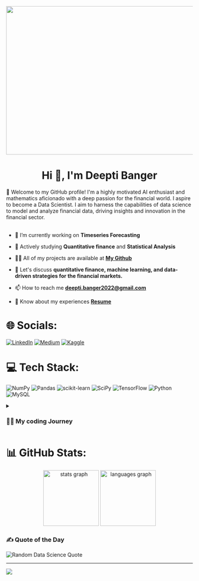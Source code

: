 <div align="center">
  <img src="https://media.giphy.com/media/hpXdHPfFI5wTABdDx9/giphy.gif" width="600" height="400"/>
</div>


<h1 align="center"> Hi 👋, I'm Deepti Banger </h1>

🌟 Welcome to my GitHub profile! I'm a highly motivated AI enthusiast and mathematics aficionado with a deep passion for the financial world. I aspire to become a Data Scientist. I aim to harness the capabilities of data science to model and analyze financial data, driving insights and innovation in the financial sector.
<br><br>

- 🔭 I’m currently working on **Timeseries Forecasting**

- 🌱 Actively studying **Quantitative finance** and **Statistical Analysis**

- 👨‍💻 All of my projects are available at **[My Github](https://github.com/Deepti-Banger)**

- 💬 Let's discuss **quantitative finance, machine learning, and data-driven strategies for the financial markets.**

- 📫 How to reach me **deepti.banger2022@gmail.com**
- 📄 Know about my experiences **[Resume](https://drive.google.com/file/d/1mV_-q9oFM8LEpVdR8m-UdwTmkbaXzY1K/view?usp=sharing)**


# 🌐 Socials:
[![LinkedIn](https://img.shields.io/badge/LinkedIn-%230077B5.svg?logo=linkedin&logoColor=white)](https://linkedin.com/in/deepti-b-5652821a1) [![Medium](https://img.shields.io/badge/Medium-12100E?logo=medium&logoColor=white)](https://medium.com/@deepti.banger2022) [![Kaggle](https://img.shields.io/badge/Kaggle-%2320BEFF.svg?logo=kaggle&logoColor=white)](https://www.kaggle.com/deeptibanger)


# 💻 Tech Stack:
![NumPy](https://img.shields.io/badge/numpy-%23013243.svg?style=for-the-badge&logo=numpy&logoColor=white) ![Pandas](https://img.shields.io/badge/pandas-%23150458.svg?style=for-the-badge&logo=pandas&logoColor=white) ![scikit-learn](https://img.shields.io/badge/scikit--learn-%23F7931E.svg?style=for-the-badge&logo=scikit-learn&logoColor=white) ![SciPy](https://img.shields.io/badge/SciPy-%230C55A5.svg?style=for-the-badge&logo=scipy&logoColor=%white) ![TensorFlow](https://img.shields.io/badge/TensorFlow-%23FF6F00.svg?style=for-the-badge&logo=TensorFlow&logoColor=white) ![Python](https://img.shields.io/badge/python-3670A0?style=for-the-badge&logo=python&logoColor=ffdd54) ![MySQL](https://img.shields.io/badge/mysql-%2300f.svg?style=for-the-badge&logo=mysql&logoColor=white)



<details>
  <summary><h3> 👩‍💻 My coding Journey </h3> </summary>
  With a solid foundation in mathematics from my undergraduate studies, I have developed a strong analytical mindset that complements my journey into the world of AI. Throughout my academic journey, I have immersed myself in the fascinating realms of machine learning, deep learning, natural language processing, Time series, and more. I have acquired knowledge in various AI algorithms, frameworks, and tools, and have gained practical experience through hands-on projects. I am committed to continuous learning and staying up to date with the latest developments in AI. By embracing challenges and collaborating with like-minded individuals, I strive to push the boundaries of what is possible in the field of Artificial Intelligence. Outside of my studies, I enjoy exploring new technologies, reading research papers, and engaging in discussions within the AI and Finance communities. I believe in the power of collaboration and the potential to create groundbreaking solutions by combining diverse perspectives and expertise. As an AI enthusiast, I am excited about the opportunities that lie ahead. Armed with a robust mathematical foundation, an insatiable thirst for knowledge, and a fervor for AI, I'm poised to embark on a gratifying career as a Data Scientist within the finance domain, with the aspiration of catalyzing the evolution of intelligent systems in this dynamic field.
</details>

# 📊 GitHub Stats:

<div align="center">
  <img src="https://github-readme-stats.vercel.app/api?username=Deepti-Banger&hide_title=false&hide_rank=false&show_icons=true&include_all_commits=true&count_private=true&disable_animations=false&theme=dracula&locale=en&hide_border=false" height="150" alt="stats graph"  />
  <img src="https://github-readme-stats.vercel.app/api/top-langs?username=Deepti-Banger&locale=en&hide_title=false&layout=compact&card_width=320&langs_count=5&theme=dracula&hide_border=false" height="150" alt="languages graph"  />
</div>





### ✍️ Quote of the Day
![Random Data Science Quote](https://quotes-github-readme.vercel.app/api?type=horizontal&theme=radical&category=data%20science&new_quote=true)

---
[![](https://visitcount.itsvg.in/api?id=Deepti-Banger&icon=0&color=0)](https://visitcount.itsvg.in)


